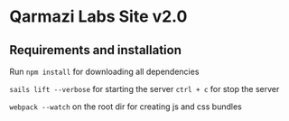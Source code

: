 # Qarmazi Labs Site v2.0

## Requirements and installation

Run `npm install` for downloading all dependencies

`sails lift --verbose` for starting the server
`ctrl + c` for stop the server

`webpack --watch` on the root dir for creating js and css bundles  
